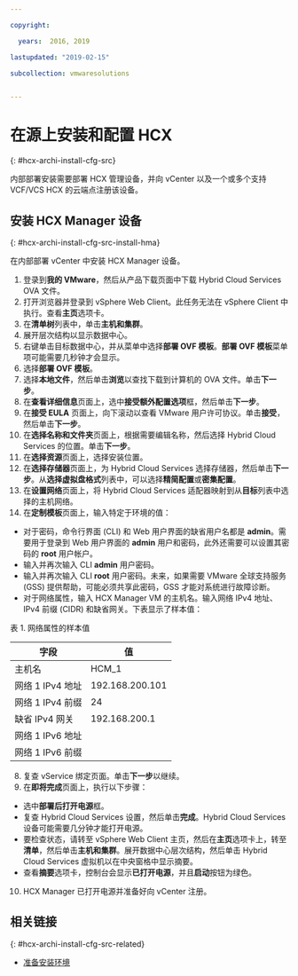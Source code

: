 ```yaml
---

copyright:

  years:  2016, 2019

lastupdated: "2019-02-15"

subcollection: vmwaresolutions


---
```

# 在源上安装和配置 HCX
{: #hcx-archi-install-cfg-src}

内部部署安装需要部署 HCX 管理设备，并向 vCenter 以及一个或多个支持 VCF/VCS HCX 的云端点注册该设备。

## 安装 HCX Manager 设备
{: #hcx-archi-install-cfg-src-install-hma}

在内部部署 vCenter 中安装 HCX Manager 设备。

1. 登录到**我的 VMware**，然后从产品下载页面中下载 Hybrid Cloud Services OVA 文件。
2. 打开浏览器并登录到 vSphere Web Client。此任务无法在 vSphere Client 中执行。查看**主页**选项卡。
3. 在**清单树**列表中，单击**主机和集群**。
4. 展开层次结构以显示数据中心。
5. 右键单击目标数据中心，并从菜单中选择**部署 OVF 模板**。**部署 OVF 模板**菜单项可能需要几秒钟才会显示。
6. 选择**部署 OVF 模板**。
  1. 选择**本地文件**，然后单击**浏览**以查找下载到计算机的 OVA 文件。单击**下一步**。
  2. 在**查看详细信息**页面上，选中**接受额外配置选项**框，然后单击**下一步**。
  3. 在**接受 EULA** 页面上，向下滚动以查看 VMware 用户许可协议。单击**接受**，然后单击**下一步**。
  4. 在**选择名称和文件夹**页面上，根据需要编辑名称，然后选择 Hybrid Cloud Services 的位置。单击**下一步**。
  5. 在**选择资源**页面上，选择安装位置。
  6. 在**选择存储器**页面上，为 Hybrid Cloud Services 选择存储器，然后单击**下一步**。从**选择虚拟盘格式**列表中，可以选择**精简配置**或**密集配置**。
  7. 在**设置网络**页面上，将 Hybrid Cloud Services 适配器映射到从**目标**列表中选择的主机网络。
7. 在**定制模板**页面上，输入特定于环境的值：
  * 对于密码，命令行界面 (CLI) 和 Web 用户界面的缺省用户名都是 **admin**。需要用于登录到 Web 用户界面的 **admin** 用户和密码，此外还需要可以设置其密码的 **root** 用户帐户。
  * 输入并再次输入 CLI **admin** 用户密码。
  * 输入并再次输入 CLI **root** 用户密码。未来，如果需要 VMware 全球支持服务 (GSS) 提供帮助，可能必须共享此密码，GSS 才能对系统进行故障诊断。
  * 对于网络属性，输入 HCX Manager VM 的主机名。输入网络 IPv4 地址、IPv4 前缀 (CIDR) 和缺省网关。下表显示了样本值：

表 1. 网络属性的样本值

|字段|值|
|--------------------------|-----------------|
|主机名|HCM_1|
|网络 1 IPv4 地址|192.168.200.101|
|网络 1 IPv4 前缀|24|
|缺省 IPv4 网关|192.168.200.1|
|网络 1 IPv6 地址|                 |
|网络 1 IPv6 前缀|                 |

8. 复查 vService 绑定页面。单击**下一步**以继续。
9. 在**即将完成**页面上，执行以下步骤：
  * 选中**部署后打开电源**框。
  * 复查 Hybrid Cloud Services 设置，然后单击**完成**。Hybrid Cloud Services 设备可能需要几分钟才能打开电源。
  * 要检查状态，请转至 vSphere Web Client 主页，然后在**主页**选项卡上，转至**清单**，然后单击**主机和集群**。展开数据中心层次结构，然后单击 Hybrid Cloud Services 虚拟机以在中央窗格中显示摘要。
  * 查看**摘要**选项卡，控制台会显示**已打开电源**，并且**启动**按钮为绿色。
10. HCX Manager 已打开电源并准备好向 vCenter 注册。

## 相关链接
{: #hcx-archi-install-cfg-src-related}

* [准备安装环境](/docs/services/vmwaresolutions/archiref/hcx-archi?topic=vmware-solutions-hcx-archi-prep-install)
